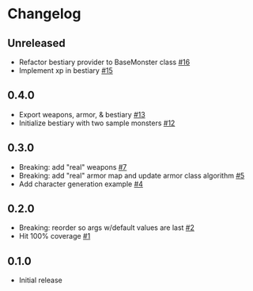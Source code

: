 # Changelog

## Unreleased
- Refactor bestiary provider to BaseMonster class [#16](https://github.com/jeromecovington/sysref-base/pull/16)
- Implement xp in bestiary [#15](https://github.com/jeromecovington/sysref-base/pull/15)

## 0.4.0
- Export weapons, armor, & bestiary [#13](https://github.com/jeromecovington/sysref-base/pull/13)
- Initialize bestiary with two sample monsters [#12](https://github.com/jeromecovington/sysref-base/pull/12)

## 0.3.0
- Breaking: add "real" weapons [#7](https://github.com/jeromecovington/sysref-base/pull/7)
- Breaking: add "real" armor map and update armor class algorithm [#5](https://github.com/jeromecovington/sysref-base/pull/5)
- Add character generation example [#4](https://github.com/jeromecovington/sysref-base/pull/4)

## 0.2.0
- Breaking: reorder so args w/default values are last [#2](https://github.com/jeromecovington/sysref-base/pull/2)
- Hit 100% coverage [#1](https://github.com/jeromecovington/sysref-base/pull/1)

## 0.1.0
- Initial release
